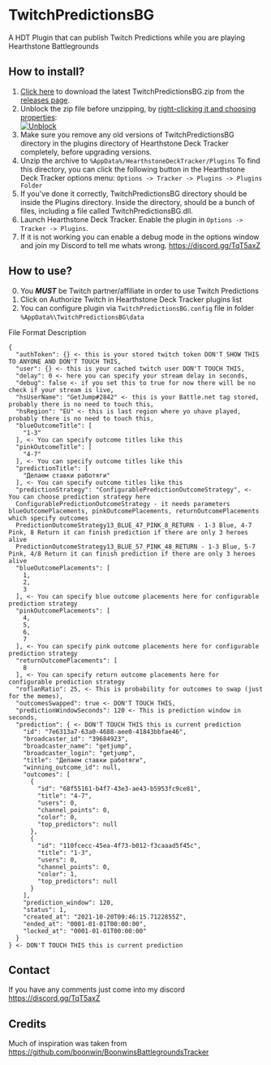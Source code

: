 # TwitchPredictionsBG
A HDT Plugin that can publish Twitch Predictions while you are playing Hearthstone Battlegrounds

## How to install?

1. [Click here](https://github.com/getjump/TwitchPredictionsBG/releases) to download the latest TwitchPredictionsBG.zip from the [releases page](https://github.com/getjump/TwitchPredictionsBG/releases).
2.  Unblock the zip file before unzipping, by  [right-clicking it and choosing properties](http://blogs.msdn.com/b/delay/p/unblockingdownloadedfile.aspx):  
[![Unblock](https://i.imgur.com/jic3r5R.png?raw=true)](https://i.imgur.com/jic3r5R.png?raw=true)
3.  Make sure you remove any old versions of TwitchPredictionsBG directory in the plugins directory of Hearthstone Deck Tracker completely, before upgrading versions.
4.  Unzip the archive to  `%AppData%/HearthstoneDeckTracker/Plugins`  To find this directory, you can click the following button in the Hearthstone Deck Tracker options menu:  `Options -> Tracker -> Plugins -> Plugins Folder`
5.  If you've done it correctly, TwitchPredictionsBG directory should be inside the Plugins directory. Inside the directory, should be a bunch of files, including a file called TwitchPredictionsBG.dll.
6.  Launch Hearthstone Deck Tracker. Enable the plugin in  `Options -> Tracker -> Plugins`.
8.  If it is not working you can enable a debug mode in the options window and join my Discord to tell me whats wrong. https://discord.gg/TqT5axZ


## How to use?
0. You ***MUST*** be Twitch partner/affiliate in order to use Twitch Predictions
1. Click on Authorize Twitch in Hearthstone Deck Tracker plugins list
2. You can configure plugin via `TwitchPredictionsBG.config` file in folder `%AppData%\TwitchPredictionsBG\data` 


File Format Description
```
{
  "authToken": {} <- this is your stored twitch token DON'T SHOW THIS TO ANYONE AND DON'T TOUCH THIS,
  "user": {} <- this is your cached twitch user DON'T TOUCH THIS,
  "delay": 0 <- here you can specify your stream delay in seconds,
  "debug": false <- if you set this to true for now there will be no check if your stream is live,
  "hsUserName": "GetJump#2842" <- this is your Battle.net tag stored, probably there is no need to touch this,
  "hsRegion": "EU" <- this is last region where yo uhave played, probably there is no need to touch this,
  "blueOutcomeTitle": [
    "1-3"
  ], <- You can specify outcome titles like this
  "pinkOutcomeTitle": [
    "4-7"
  ], <- You can specify outcome titles like this
  "predictionTitle": [
    "Делаем ставки работяги"
  ], <- You can specify outcome titles like this
  "predictionStrategy": "ConfigurablePredictionOutcomeStrategy", <- You can choose prediction strategy here
  ConfigurablePredictionOutcomeStrategy - it needs parameters blueOutcomePlacements, pinkOutcomePlacements, returnOutcomePlacements which specify outcomes
  PredictionOutcomeStrategy13_BLUE_47_PINK_8_RETURN - 1-3 Blue, 4-7 Pink, 8 Return it can finish prediction if there are only 3 heroes alive 
  PredictionOutcomeStrategy13_BLUE_57_PINK_48_RETURN - 1-3 Blue, 5-7 Pink, 4/8 Return it can finish prediction if there are only 3 heroes alive 
  "blueOutcomePlacements": [
    1,
    2,
    3
  ], <- You can specify blue outcome placements here for configurable prediction strategy
  "pinkOutcomePlacements": [
    4,
    5,
    6,
    7
  ], <- You can specify pink outcome placements here for configurable prediction strategy
  "returnOutcomePlacements": [
    8
  ], <- You can specify return outcome placements here for configurable prediction strategy
  "roflanRatio": 25, <- This is probability for outcomes to swap (just for the memes),
  "outcomesSwapped": true <- DON'T TOUCH THIS,
  "predictionWindowSeconds": 120 <- This is prediction window in seconds,
  "prediction": { <- DON'T TOUCH THIS this is current prediction
    "id": "7e6313a7-63a0-4688-aee0-41843bbfae46",
    "broadcaster_id": "39684923",
    "broadcaster_name": "getjump",
    "broadcaster_login": "getjump",
    "title": "Делаем ставки работяги",
    "winning_outcome_id": null,
    "outcomes": [
      {
        "id": "68f55161-b4f7-43e3-ae43-b5953fc9ce81",
        "title": "4-7",
        "users": 0,
        "channel_points": 0,
        "color": 0,
        "top_predictors": null
      },
      {
        "id": "110fcecc-45ea-4f73-b012-f3caaad5f45c",
        "title": "1-3",
        "users": 0,
        "channel_points": 0,
        "color": 1,
        "top_predictors": null
      }
    ],
    "prediction_window": 120,
    "status": 1,
    "created_at": "2021-10-20T09:46:15.7122855Z",
    "ended_at": "0001-01-01T00:00:00",
    "locked_at": "0001-01-01T00:00:00"
  }
} <- DON'T TOUCH THIS this is current prediction
```

## Contact
If you have any comments just come into my discord https://discord.gg/TqT5axZ

## Credits
Much of inspiration was taken from https://github.com/boonwin/BoonwinsBattlegroundsTracker

